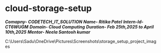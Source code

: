 # cloud-storage-setup

***Comapny- CODETECH_IT_SOLUTION***
***Name- Ritika Patel***
***Intern-Id- CT6WUGM*** 
***Domain- Cloud Computing***
***Duration- Feb 25th,2025 to April 10th,2025***
***Mentor- Neela Santosh kumar***




C:\Users\Sadu\OneDrive\Pictures\Screenshots\storage_setup_project_images
